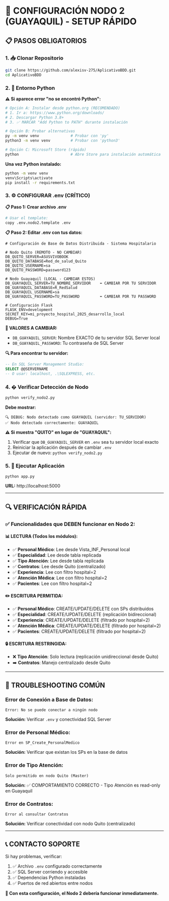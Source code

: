 # 🚀 CONFIGURACIÓN NODO 2 (GUAYAQUIL) - SETUP RÁPIDO

## 📋 PASOS OBLIGATORIOS

### 1. 📥 Clonar Repositorio
```bash
git clone https://github.com/alexisv-275/AplicativoBDD.git
cd AplicativoBDD
```

### 2. 🐍 Entorno Python

**⚠️ Si aparece error "no se encontró Python":**
```bash
# Opción A: Instalar desde python.org (RECOMENDADO)
# 1. Ir a: https://www.python.org/downloads/
# 2. Descargar Python 3.8+
# 3. ✅ MARCAR "Add Python to PATH" durante instalación

# Opción B: Probar alternativas
py -m venv venv              # Probar con 'py'
python3 -m venv venv         # Probar con 'python3'

# Opción C: Microsoft Store (rápido)
python                       # Abre Store para instalación automática
```

**Una vez Python instalado:**
```bash
python -m venv venv
venv\Scripts\activate
pip install -r requirements.txt
```

### 3. ⚙️ CONFIGURAR .env (CRÍTICO)

**📋 Paso 1: Crear archivo .env**
```bash
# Usar el template:
copy .env.nodo2.template .env
```

**📋 Paso 2: Editar .env con tus datos:**
```properties
# Configuración de Base de Datos Distribuida - Sistema Hospitalario

# Nodo Quito (REMOTO - NO CAMBIAR)
DB_QUITO_SERVER=ASUSVIVOBOOK
DB_QUITO_DATABASE=Red_de_salud_Quito
DB_QUITO_USERNAME=sa
DB_QUITO_PASSWORD=password123

# Nodo Guayaquil (LOCAL - CAMBIAR ESTOS)
DB_GUAYAQUIL_SERVER=TU_NOMBRE_SERVIDOR    ⬅️ CAMBIAR POR TU SERVIDOR
DB_GUAYAQUIL_DATABASE=R_RedSalud
DB_GUAYAQUIL_USERNAME=sa
DB_GUAYAQUIL_PASSWORD=TU_PASSWORD         ⬅️ CAMBIAR POR TU PASSWORD

# Configuración Flask
FLASK_ENV=development
SECRET_KEY=mi_proyecto_hospital_2025_desarrollo_local
DEBUG=True
```

**🚨 VALORES A CAMBIAR:**
- `DB_GUAYAQUIL_SERVER`: Nombre EXACTO de tu servidor SQL Server local
- `DB_GUAYAQUIL_PASSWORD`: Tu contraseña de SQL Server

**🔍 Para encontrar tu servidor:**
```sql
-- En SQL Server Management Studio:
SELECT @@SERVERNAME
-- O usar: localhost, .\SQLEXPRESS, etc.
```

### 4. � Verificar Detección de Nodo
```bash
python verify_nodo2.py
```

**Debe mostrar:**
```
🔍 DEBUG: Nodo detectado como GUAYAQUIL (servidor: TU_SERVIDOR)
✅ Nodo detectado correctamente: GUAYAQUIL
```

**⚠️ Si muestra "QUITO" en lugar de "GUAYAQUIL":**
1. Verificar que `DB_GUAYAQUIL_SERVER` en `.env` sea tu servidor local exacto
2. Reiniciar la aplicación después de cambiar `.env`
3. Ejecutar de nuevo: `python verify_nodo2.py`

### 5. 🚀 Ejecutar Aplicación
```bash
python app.py
```

**URL:** http://localhost:5000

---

## 🔍 VERIFICACIÓN RÁPIDA

### ✅ Funcionalidades que DEBEN funcionar en Nodo 2:

#### **📊 LECTURA (Todos los módulos):**
- ✅ **Personal Médico**: Lee desde Vista_INF_Personal local
- ✅ **Especialidad**: Lee desde tabla replicada
- ✅ **Tipo Atención**: Lee desde tabla replicada  
- ✅ **Contratos**: Lee desde Quito (centralizado)
- ✅ **Experiencia**: Lee con filtro hospital=2
- ✅ **Atención Médica**: Lee con filtro hospital=2
- ✅ **Pacientes**: Lee con filtro hospital=2

#### **✏️ ESCRITURA PERMITIDA:**
- ✅ **Personal Médico**: CREATE/UPDATE/DELETE con SPs distribuidos
- ✅ **Especialidad**: CREATE/UPDATE/DELETE (replicación bidireccional)
- ✅ **Experiencia**: CREATE/UPDATE/DELETE (filtrado por hospital=2)
- ✅ **Atención Médica**: CREATE/UPDATE/DELETE (filtrado por hospital=2)  
- ✅ **Pacientes**: CREATE/UPDATE/DELETE (filtrado por hospital=2)

#### **🔒 ESCRITURA RESTRINGIDA:**
- ❌ **Tipo Atención**: Solo lectura (replicación unidireccional desde Quito)
- ➡️ **Contratos**: Manejo centralizado desde Quito

---

## 🐛 TROUBLESHOOTING COMÚN

### **Error de Conexión a Base de Datos:**
```
Error: No se puede conectar a ningún nodo
```
**Solución:** Verificar `.env` y conectividad SQL Server

### **Error de Personal Médico:**
```
Error en SP_Create_PersonalMedico
```
**Solución:** Verificar que existan los SPs en la base de datos

### **Error de Tipo Atención:**
```
Solo permitido en nodo Quito (Master)
```
**Solución:** ✅ COMPORTAMIENTO CORRECTO - Tipo Atención es read-only en Guayaquil

### **Error de Contratos:**
```
Error al consultar Contratos
```
**Solución:** Verificar conectividad con nodo Quito (centralizado)

---

## 📞 CONTACTO SOPORTE

Si hay problemas, verificar:
1. ✅ Archivo `.env` configurado correctamente
2. ✅ SQL Server corriendo y accesible
3. ✅ Dependencias Python instaladas
4. ✅ Puertos de red abiertos entre nodos

**🎯 Con esta configuración, el Nodo 2 debería funcionar inmediatamente.**
